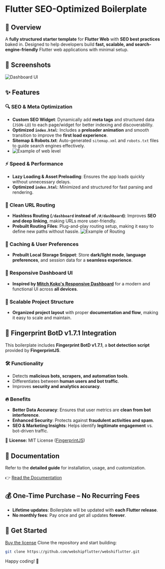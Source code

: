 # Flutter SEO-Optimized Boilerplate

## 🚀 Overview

A **fully structured starter template** for **Flutter Web** with **SEO best practices** baked in. Designed to help developers build **fast, scalable, and search-engine-friendly** Flutter web applications with minimal setup.

## 📸 Screenshots

![Dashboard UI](link_to_dashboard_screenshot.png)


## ✨ Features

### 🔍 SEO & Meta Optimization
- **Custom SEO Widget**: Dynamically add **meta tags** and structured data (`JSON-LD`) to each page/widget for better indexing and discoverability.
- **Optimized `index.html`**: Includes a **preloader animation** and smooth transition to improve the **first load experience**.
- **Sitemap & Robots.txt**: Auto-generated `sitemap.xml` and `robots.txt` files to guide search engines effectively.
-  ![Example of web level](assets/routing-example.png)

### ⚡️ Speed & Performance
- **Lazy Loading & Asset Preloading**: Ensures the app loads quickly without unnecessary delays.
- **Optimized `index.html`**: Minimized and structured for fast parsing and rendering.

### 📌 Clean URL Routing
- **Hashless Routing (`/dashboard` instead of `/#/dashboard`)**: Improves **SEO and deep linking**, making URLs more user-friendly.
- **Prebuilt Routing Files**: Plug-and-play routing setup, making it easy to define new paths without hassle.
  ![Example of Routing](assets/routing-example.png) 

### 💾 Caching & User Preferences
- **Prebuilt Local Storage Snippet**: Store **dark/light mode**, **language preferences**, and session data for a **seamless experience**.

### 🎨 Responsive Dashboard UI
- **Inspired by [Mitch Koko's Responsive Dashboard](https://github.com/mitchkoko/responsivedashboard/tree/master)** for a modern and functional UI across **all devices**.

### 📂 Scalable Project Structure
- **Organized project layout** with proper **documentation and flow**, making it easy to scale and maintain.

## 🔐 Fingerprint BotD v1.7.1 Integration

This boilerplate includes **Fingerprint BotD v1.7.1**, a **bot detection script** provided by **FingerprintJS**.

### 🛠 Functionality
- Detects **malicious bots, scrapers, and automation tools**.
- Differentiates between **human users and bot traffic**.
- Improves **security and analytics accuracy**.

### 🔥 Benefits
- **Better Data Accuracy**: Ensures that user metrics are **clean from bot interference**.
- **Enhanced Security**: Protects against **fraudulent activities and spam**.
- **SEO & Marketing Insights**: Helps identify **legitimate engagement** vs. bot-driven traffic.

📜 **License:** MIT License ([FingerprintJS](https://fingerprint.com))

## 📖 Documentation
Refer to the **detailed guide** for installation, usage, and customization.

👉 [Read the Documentation](link_to_docs)

## 💰 One-Time Purchase – No Recurring Fees
- **Lifetime updates**: Boilerplate will be updated with **each Flutter release**.
- **No monthly fees**: Pay once and get all updates **forever**.

## 📌 Get Started
[Buy the license](https://webshipflutter.carrd.co/)
Clone the repository and start building:
```bash
git clone https://github.com/webshipflutter/webshiflutter.git
```

Happy coding! 🚀

